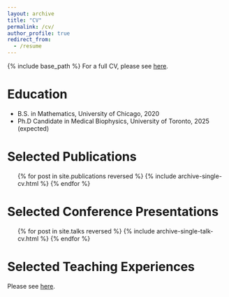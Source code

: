 ```yaml
---
layout: archive
title: "CV"
permalink: /cv/
author_profile: true
redirect_from:
  - /resume
---
```


{% include base_path %}
For a full CV, please see [here](/assets/pdf/cv.pdf).

Education
======
* B.S. in Mathematics, University of Chicago, 2020
* Ph.D Candidate in Medical Biophysics, University of Toronto, 2025 (expected)

Selected Publications
======
  <ul>{% for post in site.publications reversed %}
    {% include archive-single-cv.html %}
  {% endfor %}</ul>
  
Selected Conference Presentations
======
  <ul>{% for post in site.talks reversed %}
    {% include archive-single-talk-cv.html %}
  {% endfor %}</ul>
  
Selected Teaching Experiences
======
Please see [here](/teaching/).

